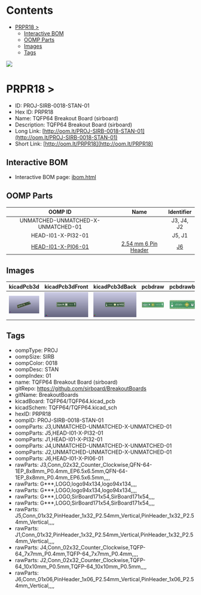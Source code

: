 



Contents
========

* [PRPR18 > ](#prpr18--)
	* [Interactive BOM](#interactive-bom)
	* [OOMP Parts](#oomp-parts)
	* [Images](#images)
	* [Tags](#tags)
  
![][im]
# PRPR18 > 

- ID: PROJ-SIRB-0018-STAN-01
- Hex ID: PRPR18
- Name: TQFP64 Breakout Board (sirboard)
- Description: TQFP64 Breakout Board (sirboard)
- Long Link: [http://oom.lt/PROJ-SIRB-0018-STAN-01](http://oom.lt/PROJ-SIRB-0018-STAN-01)
- Short Link: [http://oom.lt/PRPR18](http://oom.lt/PRPR18)

## Interactive BOM

- Interactive BOM page: [ibom.html](https://htmlpreview.github.io/?https://github.com/oomlout/oomlout_OOMP_projects/blob/main/PROJ-SIRB-0018-STAN-01/kicad/bom/ibom.html)

## OOMP Parts
  

|OOMP ID|Name|Identifier|
| :---: | :---: | :---: |
|UNMATCHED-UNMATCHED-X-UNMATCHED-01||J3, J4, J2|
|HEAD-I01-X-PI32-01||J5, J1|
|[HEAD-I01-X-PI06-01](https://github.com/oomlout/oomlout_OOMP_parts/tree/main/HEAD-I01-X-PI06-01/)|[2.54 mm 6 Pin Header](https://github.com/oomlout/oomlout_OOMP_parts/tree/main/HEAD-I01-X-PI06-01/)|[J6](https://github.com/oomlout/oomlout_OOMP_parts/tree/main/HEAD-I01-X-PI06-01/)|

## Images
  
  

|kicadPcb3d|kicadPcb3dFront|kicadPcb3dBack|pcbdraw|pcbdrawback|
| :---: | :---: | :---: | :---: | :---: |
|[![kicadPcb3d](kicadPcb3d_140.png)](kicadPcb3d.png)|[![kicadPcb3dFront](kicadPcb3dFront_140.png)](kicadPcb3dFront.png)|[![kicadPcb3dBack](kicadPcb3dBack_140.png)](kicadPcb3dBack.png)|[![pcbdraw](pcbdraw_140.png)](pcbdraw.png)|[![pcbdrawback](pcbdrawBack_140.png)](pcbdrawBack.png)|

## Tags

- oompType: PROJ
- oompSize: SIRB
- oompColor: 0018
- oompDesc: STAN
- oompIndex: 01
- name: TQFP64 Breakout Board (sirboard)
- gitRepo: https://github.com/sirboard/BreakoutBoards
- gitName: BreakoutBoards
- kicadBoard: TQFP64/TQFP64.kicad_pcb
- kicadSchem: TQFP64/TQFP64.kicad_sch
- hexID: PRPR18
- oompID: PROJ-SIRB-0018-STAN-01
- oompParts: J3,UNMATCHED-UNMATCHED-X-UNMATCHED-01
- oompParts: J5,HEAD-I01-X-PI32-01
- oompParts: J1,HEAD-I01-X-PI32-01
- oompParts: J4,UNMATCHED-UNMATCHED-X-UNMATCHED-01
- oompParts: J2,UNMATCHED-UNMATCHED-X-UNMATCHED-01
- oompParts: J6,HEAD-I01-X-PI06-01
- rawParts: J3,Conn_02x32_Counter_Clockwise,QFN-64-1EP_8x8mm_P0.4mm_EP6.5x6.5mm,QFN-64-1EP_8x8mm_P0.4mm_EP6.5x6.5mm,,,,
- rawParts: G***,LOGO,logo94x134,logo94x134,,,,
- rawParts: G***,LOGO,logo94x134,logo94x134,,,,
- rawParts: G***,LOGO,SirBoard171x54,SirBoard171x54,,,,
- rawParts: G***,LOGO,SirBoard171x54,SirBoard171x54,,,,
- rawParts: J5,Conn_01x32,PinHeader_1x32_P2.54mm_Vertical,PinHeader_1x32_P2.54mm_Vertical,,,,
- rawParts: J1,Conn_01x32,PinHeader_1x32_P2.54mm_Vertical,PinHeader_1x32_P2.54mm_Vertical,,,,
- rawParts: J4,Conn_02x32_Counter_Clockwise,TQFP-64_7x7mm_P0.4mm,TQFP-64_7x7mm_P0.4mm,,,,
- rawParts: J2,Conn_02x32_Counter_Clockwise,TQFP-64_10x10mm_P0.5mm,TQFP-64_10x10mm_P0.5mm,,,,
- rawParts: J6,Conn_01x06,PinHeader_1x06_P2.54mm_Vertical,PinHeader_1x06_P2.54mm_Vertical,,,,



[im]: kicadPcb3d_450.png
